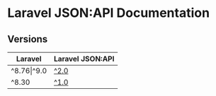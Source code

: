 # Laravel JSON:API Documentation

## Versions

| Laravel | Laravel JSON:API |
| --- | --- |
| ^8.76\|^9.0 | [^2.0](./2.0/getting-started/) |
| ^8.30 | [^1.0](./1.0/getting-started/) |
